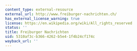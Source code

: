 ```yaml
---
content_type: external-resource
external_url: http://www.freiburger-nachrichten.ch/
has_external_license_warning: true
license: https://en.wikipedia.org/wiki/All_rights_reserved
status: ''
title: Freiburger Nachrichten
uid: 5310af3c-b366-4262-b5e4-1f4b24cf174c
wayback_url: ''
---
```

